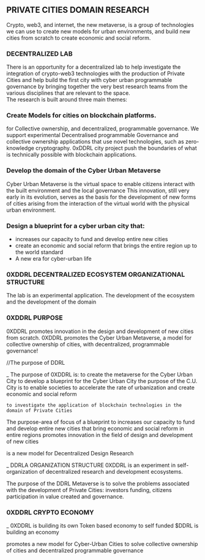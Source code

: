 ## PRIVATE CITIES DOMAIN RESEARCH
Crypto, web3, and internet, the new metaverse, is a group of technologies we can use to create new models for urban environments, and build new cities from scratch to create economic and social reform.<br>

### DECENTRALIZED LAB
There is an opportunity for a decentralized lab to help investigate the integration of crypto-web3 technologies with the production of Private Cities and help build the first city with cyber urban programmable governance by bringing together the very best research teams from the various disciplines that are relevant to the space.<br>
The research is built around three main themes:

###  Create Models for cities  on blockchain platforms. 
for Collective ownership, and decentralized, programmable governance. We support experimental Decentralised programmable Governance and collective ownership applications that use novel technologies, such as zero-knowledge cryptography. 0xDDRL city project push the boundaries of what is technically possible with blockchain applications.

### Develop the domain of the Cyber Urban Metaverse
Cyber Urban Metaverse is the virtual space to enable citizens interact with the built environment and the local governance 
This innovation, still very early in its evolution, serves as the basis for the development of new forms of cities arising from the interaction of the virtual world with the physical urban environment.

### Design a blueprint for a cyber urban city that:
* increases our capacity to fund and develop entire new cities 
* create an economic and social reform that brings the entire region up to the world standard
* A new era for cyber-urban life



### 0XDDRL DECENTRALIZED ECOSYSTEM ORGANIZATIONAL STRUCTURE
The lab is an experimental application. The development of the ecosystem and the development of the domain 

### 0XDDRL PURPOSE
0XDDRL promotes innovation in the design and development of new cities from scratch. 0XDDRL promotes the Cyber Urban Metaverse, a model for collective ownership of cities, with decentralized, programmable governance!

//The purpose of DDRL 

_ The purpose of 0XDDRL is:
    to create the metaverse for the Cyber Urban City
    to develop a blueprint for the Cyber Urban City
        the purpose of the C.U. City is to enable societies to accelerate the rate of urbanization and create economic and social reform
   
    to investigate the application of blockchain technologies in the domain of Private Cities 


 
The purpose-area of focus
of a blueprint to increases our capacity to fund and develop entire new cities that bring economic and social reform in entire regions
promotes innovation in the field of design and development of new cities 

is a new model for Decentralized Design Research 

_ DDRLA ORGANIZATION STRUCTURE
0XDDRL is an experiment in self-organization of decentralized research and development ecosystems.  

 The purpose of the DDRL Metaverse is to solve the problems associated with the development of Private Cities: investors funding, citizens participation in value created and governance.

### 0XDDRL CRYPTO ECONOMY
_ 0XDDRL is building its own Token based economy to self funded 
$DDRL is building an economy

promotes a new model for Cyber-Urban Cities to solve collective ownership of cities and decentralized programmable governance

